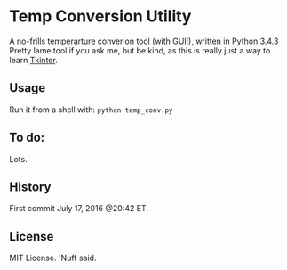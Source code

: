 # Temp Conversion Utility

A no-frills temperarture converion tool (with GUI!), written in Python 3.4.3
Pretty lame tool if you ask me, but be kind, as this is really just a way to learn [Tkinter](https://wiki.python.org/moin/TkInter). 

## Usage 

Run it from a shell with: 
`python temp_conv.py` 

## To do: 

Lots. 

## History 

First commit July 17, 2016 @20:42 ET. 

## License 

MIT License. 'Nuff said. 
